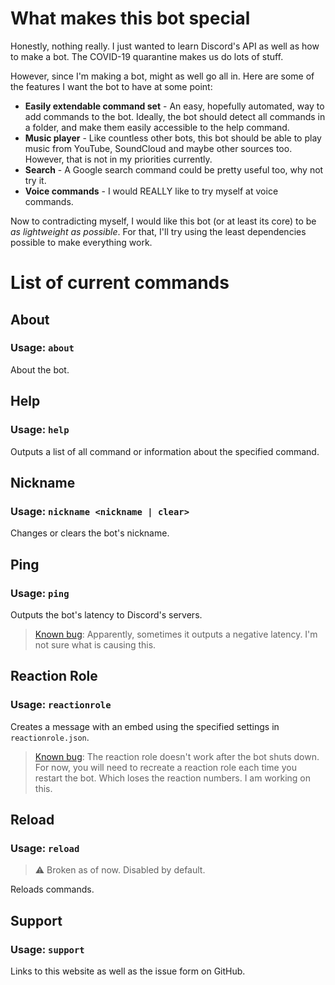 # What makes this bot special

Honestly, nothing really. I just wanted to learn Discord's API as well as how to make a bot. The COVID-19 quarantine makes us do lots of stuff.

However, since I'm making a bot, might as well go all in. Here are some of the features I want the bot to have at some point:

- **Easily extendable command set** - An easy, hopefully automated, way to add commands to the bot. Ideally, the bot should detect all commands in a folder, and make them easily accessible to the help command.
- **Music player** - Like countless other bots, this bot should be able to play music from YouTube, SoundCloud and maybe other sources too. However, that is not in my priorities currently.
- **Search** - A Google search command could be pretty useful too, why not try it.
- **Voice commands** - I would REALLY like to try myself at voice commands.

Now to contradicting myself, I would like this bot (or at least its core) to be *as lightweight as possible*. For that, I'll try using the least dependencies possible to make everything work.

# List of current commands

## About
### Usage: `about`

About the bot.

## Help
### Usage: `help`

Outputs a list of all command or information about the specified command.

## Nickname
### Usage: `nickname <nickname | clear>`

Changes or clears the bot's nickname.

## Ping
### Usage: `ping`

Outputs the bot's latency to Discord's servers.
> [Known bug](https://github.com/jakobbouchard/yadob/issues/5): Apparently, sometimes it outputs a negative latency. I'm not sure what is causing this.


## Reaction Role
### Usage: `reactionrole`

Creates a message with an embed using the specified settings in `reactionrole.json`.
> [Known bug](https://github.com/jakobbouchard/yadob/issues/3): The reaction role doesn't work after the bot shuts down. For now, you will need to recreate a reaction role each time you restart the bot. Which loses the reaction numbers. I am working on this.

## Reload
### Usage: `reload`

> ⚠️ Broken as of now. Disabled by default.

Reloads commands.

## Support
### Usage: `support`

Links to this website as well as the issue form on GitHub.